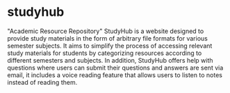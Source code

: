# studyhub
"Academic Resource Repository"
StudyHub is a website designed to provide study materials in the form of arbitrary file formats for various semester subjects. It aims to simplify the process of accessing relevant study materials for students by categorizing resources according to different semesters and subjects. In addition, StudyHub offers help with questions where users can submit their questions and answers are sent via email, it includes a voice reading feature that allows users to listen to notes instead of reading them.
